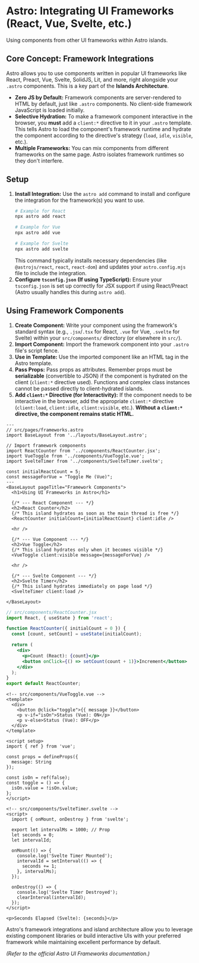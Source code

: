 # Astro: Integrating UI Frameworks (React, Vue, Svelte, etc.)

Using components from other UI frameworks within Astro islands.

## Core Concept: Framework Integrations

Astro allows you to use components written in popular UI frameworks like React, Preact, Vue, Svelte, SolidJS, Lit, and more, right alongside your `.astro` components. This is a key part of the **Islands Architecture**.

*   **Zero JS by Default:** Framework components are server-rendered to HTML by default, just like `.astro` components. No client-side framework JavaScript is loaded initially.
*   **Selective Hydration:** To make a framework component interactive in the browser, you **must** add a `client:*` directive to it in your `.astro` template. This tells Astro to load the component's framework runtime and hydrate the component according to the directive's strategy (`load`, `idle`, `visible`, etc.).
*   **Multiple Frameworks:** You can mix components from different frameworks on the same page. Astro isolates framework runtimes so they don't interfere.

## Setup

1.  **Install Integration:** Use the `astro add` command to install and configure the integration for the framework(s) you want to use.
    ```bash
    # Example for React
    npx astro add react

    # Example for Vue
    npx astro add vue

    # Example for Svelte
    npx astro add svelte
    ```
    This command typically installs necessary dependencies (like `@astrojs/react`, `react`, `react-dom`) and updates your `astro.config.mjs` file to include the integration.
2.  **Configure `tsconfig.json` (If using TypeScript):** Ensure your `tsconfig.json` is set up correctly for JSX support if using React/Preact (Astro usually handles this during `astro add`).

## Using Framework Components

1.  **Create Component:** Write your component using the framework's standard syntax (e.g., `.jsx`/`.tsx` for React, `.vue` for Vue, `.svelte` for Svelte) within your `src/components/` directory (or elsewhere in `src/`).
2.  **Import Component:** Import the framework component into your `.astro` file's script fence.
3.  **Use in Template:** Use the imported component like an HTML tag in the Astro template.
4.  **Pass Props:** Pass props as attributes. Remember props must be **serializable** (convertible to JSON) if the component is hydrated on the client (`client:*` directive used). Functions and complex class instances cannot be passed directly to client-hydrated islands.
5.  **Add `client:*` Directive (for Interactivity):** If the component needs to be interactive in the browser, add the appropriate `client:*` directive (`client:load`, `client:idle`, `client:visible`, etc.). **Without a `client:*` directive, the component remains static HTML.**

```astro
---
// src/pages/frameworks.astro
import BaseLayout from '../layouts/BaseLayout.astro';

// Import framework components
import ReactCounter from '../components/ReactCounter.jsx';
import VueToggle from '../components/VueToggle.vue';
import SvelteTimer from '../components/SvelteTimer.svelte';

const initialReactCount = 5;
const messageForVue = "Toggle Me (Vue)";
---
<BaseLayout pageTitle="Framework Components">
  <h1>Using UI Frameworks in Astro</h1>

  {/* --- React Component --- */}
  <h2>React Counter</h2>
  {/* This island hydrates as soon as the main thread is free */}
  <ReactCounter initialCount={initialReactCount} client:idle />

  <hr />

  {/* --- Vue Component --- */}
  <h2>Vue Toggle</h2>
  {/* This island hydrates only when it becomes visible */}
  <VueToggle client:visible message={messageForVue} />

  <hr />

  {/* --- Svelte Component --- */}
  <h2>Svelte Timer</h2>
  {/* This island hydrates immediately on page load */}
  <SvelteTimer client:load />

</BaseLayout>
```

```jsx
// src/components/ReactCounter.jsx
import React, { useState } from 'react';

function ReactCounter({ initialCount = 0 }) {
  const [count, setCount] = useState(initialCount);

  return (
    <div>
      <p>Count (React): {count}</p>
      <button onClick={() => setCount(count + 1)}>Increment</button>
    </div>
  );
}
export default ReactCounter;
```

```vue
<!-- src/components/VueToggle.vue -->
<template>
  <div>
    <button @click="toggle">{{ message }}</button>
    <p v-if="isOn">Status (Vue): ON</p>
    <p v-else>Status (Vue): OFF</p>
  </div>
</template>

<script setup>
import { ref } from 'vue';

const props = defineProps({
  message: String
});

const isOn = ref(false);
const toggle = () => {
  isOn.value = !isOn.value;
};
</script>
```

```svelte
<!-- src/components/SvelteTimer.svelte -->
<script>
  import { onMount, onDestroy } from 'svelte';

  export let intervalMs = 1000; // Prop
  let seconds = 0;
  let intervalId;

  onMount(() => {
    console.log('Svelte Timer Mounted');
    intervalId = setInterval(() => {
      seconds += 1;
    }, intervalMs);
  });

  onDestroy(() => {
    console.log('Svelte Timer Destroyed');
    clearInterval(intervalId);
  });
</script>

<p>Seconds Elapsed (Svelte): {seconds}</p>
```

Astro's framework integrations and island architecture allow you to leverage existing component libraries or build interactive UIs with your preferred framework while maintaining excellent performance by default.

*(Refer to the official Astro UI Frameworks documentation.)*